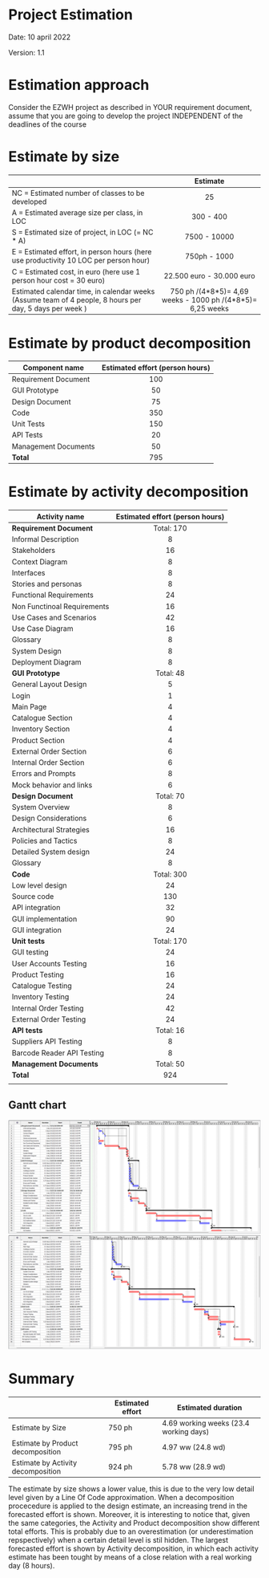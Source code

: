 # Project Estimation  
Date: 10 april 2022

Version: 1.1


# Estimation approach
Consider the EZWH  project as described in YOUR requirement document, assume that you are going to develop the project INDEPENDENT of the deadlines of the course
# Estimate by size
|             | Estimate    |             
| ----------- | :-------------------------------: |  
| NC =  Estimated number of classes to be developed  | 25                                 |             
|  A = Estimated average size per class, in LOC       |          300 - 400                  | 
| S = Estimated size of project, in LOC (= NC * A) | 7500 - 10000 | 
| E = Estimated effort, in person hours (here use productivity 10 LOC per person hour)  |                      750ph - 1000               |   
| C = Estimated cost, in euro (here use 1 person hour cost = 30 euro) |  22.500 euro - 30.000 euro | 
| Estimated calendar time, in calendar weeks (Assume team of 4 people, 8 hours per day, 5 days per week ) |       750 ph /(4\*8\*5)= 4,69 weeks - 1000 ph /(4\*8\*5)= 6,25 weeks  |               

# Estimate by product decomposition
| Component name    | Estimated effort (person hours)   |             
| ----------- | :-------------------------------: | 
| Requirement Document | 100 |
| GUI Prototype | 50 |
| Design Document | 75 |
| Code | 350 |
| Unit Tests | 150 |
| API Tests | 20 |
| Management Documents  | 50 |
| **Total** | 795 |


# Estimate by activity decomposition
|         Activity name    | Estimated effort (person hours)   |             
| ----------- | :-------------------------------: | 
| **Requirement Document** | Total: 170 |
| Informal Description | 8 |
| Stakeholders | 16 |
| Context Diagram | 8 |
| Interfaces | 8 |
| Stories and personas | 8 |
| Functional Requirements | 24 |
| Non Functinoal Requirements | 16 |
| Use Cases and Scenarios | 42 |
| Use Case Diagram | 16 |
| Glossary | 8 |
| System Design | 8 |
| Deployment Diagram | 8 |
| **GUI Prototype** | Total: 48 |
| General Layout Design | 5 |
| Login | 1 |
| Main Page | 4 |
| Catalogue Section | 4 |
| Inventory Section | 4 |
| Product Section | 4 |
| External Order Section | 6 |
| Internal Order Section | 6 |
| Errors and Prompts | 8 |
| Mock behavior and links | 6 |
| **Design Document** | Total: 70 |
| System Overview | 8 |
| Design Considerations | 6 |
| Architectural Strategies | 16 |
| Policies and Tactics | 8 |
| Detailed System design | 24 |
| Glossary | 8 |
| **Code** | Total: 300 |
| Low level design | 24 |
| Source code | 130 |
| API integration | 32 |
| GUI implementation | 90 |
| GUI integration | 24 |
| **Unit tests** | Total: 170 |
| GUI testing | 24 |
| User Accounts Testing | 16 |
| Product Testing | 16 |
| Catalogue Testing | 24 |
| Inventory Testing | 24  |
| Internal Order Testing | 42 |
| External Order Testing | 24 |
| **API tests** | Total: 16 |
| Suppliers API Testing | 8 |
| Barcode Reader API Testing | 8 |
| **Management Documents** | Total: 50 |
| **Total** | 924 |
|  |  |


## Gantt chart
<img src="./Gantt_Images/EZWH_Gantt_part1.png" alt="business model canvas">
<img src="./Gantt_Images/EZWH_Gantt_part2.png" alt="business model canvas">

# Summary

|             | Estimated effort                        |   Estimated duration |          
| ----------- | ------------------------------- | ---------------|
| Estimate by Size | 750 ph | 4.69 working weeks (23.4 working days) |
| Estimate by Product decomposition | 795 ph | 4.97 ww (24.8 wd) |
| Estimate by Activity decomposition | 924 ph | 5.78 ww (28.9 wd) |

The estimate by size shows a lower value, this is due to the very low detail level given by a Line Of Code approximation.
When a decomposition procecedure is applied to the design estimate, an increasing trend in the forecasted effort is shown. Moreover, it is interesting to notice that, given the same categories, the Activity and Product decomposition show different total efforts. This is probably due to an overestimation (or underestimation repspectively) when a certain detail level is stil hidden. The largest forecasted effort is shown by Activity decomposition, in which each activity estimate has been tought by means of a close relation with a real working day (8 hours).


